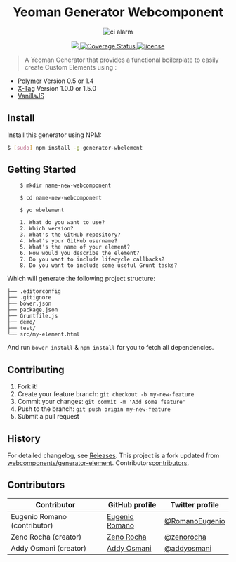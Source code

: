 <h1 align="center">Yeoman Generator Webcomponent</h1>
<p align="center">
  <img title="ci alarm" src='https://github.com/yeoman/media/blob/master/optimized/yeoman-150x150-opaque.png' />
</p>
<p align="center">
  <a title='Build Status' href="https://travis-ci.org/eromano/webcomponent-generator-element">
    <img src='https://travis-ci.org/eromano/webcomponent-generator-element.svg?branch=master' />
  </a>
  <a href='https://coveralls.io/r/eromano/webcomponent-generator-element'>
    <img src='https://img.shields.io/coveralls/eromano/webcomponent-generator-element.svg' alt='Coverage Status' />
  </a>
  <a href='https://github.com/eromano/ci-alarm/blob/master/LICENSE'>
    <img src='https://img.shields.io/badge/license-MIT-blue.svg' alt='license' />
  </a>
</p>

> A Yeoman Generator that provides a functional boilerplate to easily create Custom Elements using :

 * [Polymer](http://www.polymer-project.org/) Version 0.5 or 1.4
 * [X-Tag](http://x-tags.org/) Version 1.0.0 or 1.5.0
 * [VanillaJS](http://vanilla-js.com/)

## Install

Install this generator using NPM:

```sh
$ [sudo] npm install -g generator-wbelement
```

## Getting Started

```
    $ mkdir name-new-webcomponent
```

```
    $ cd name-new-webcomponent    
```

``` 
    $ yo wbelement
```

``` 
    1. What do you want to use?
    2. Which version?
    3. What's the GitHub repository?
    4. What's your GitHub username?
    5. What's the name of your element?
    6. How would you describe the element?
    7. Do you want to include lifecycle callbacks?
    8. Do you want to include some useful Grunt tasks?
```

Which will generate the following project structure:



    ├── .editorconfig
    ├── .gitignore
    ├── bower.json
    ├── package.json
    ├── Gruntfile.js
    ├── demo/
    ├── test/
    └── src/my-element.html



    
And run `bower install` & `npm install` for you to fetch all dependencies.


## Contributing

1. Fork it!
2. Create your feature branch: `git checkout -b my-new-feature`
3. Commit your changes: `git commit -m 'Add some feature'`
4. Push to the branch: `git push origin my-new-feature`
5. Submit a pull request

## History

For detailed changelog, see [Releases](https://github.com/eromano/webcomponent-generator-element/releases).
This project is a fork updated from [webcomponents/generator-element](https://github.com/webcomponents/generator-element).
Contributors[contributors](https://github.com/eromano/webcomponent-generator-element/graphs/contributors).

## Contributors

Contributor | GitHub profile | Twitter profile |
--- | --- | ---
Eugenio Romano (contributor)| [Eugenio Romano](https://github.com/eromano) | [@RomanoEugenio](https://twitter.com/RomanoEugenio)
Zeno Rocha  (creator) | [Zeno Rocha](https://github.com/zenorocha)| [@zenorocha](https://twitter.com/zenorocha)
Addy Osmani (creator) | [Addy Osmani](https://github.com/addyosmani)| [@addyosmani](https://twitter.com/addyosmani)
